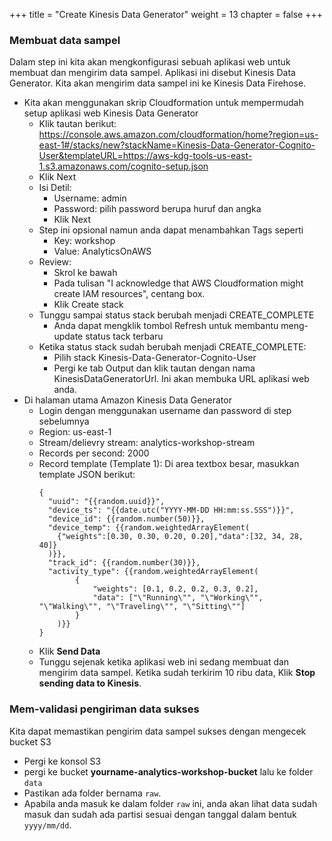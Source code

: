 +++
title = "Create Kinesis Data Generator"
weight = 13
chapter = false
+++

### Membuat data sampel

Dalam step ini kita akan mengkonfigurasi sebuah aplikasi web untuk membuat dan mengirim data sampel. Aplikasi ini disebut Kinesis Data Generator. Kita akan mengirim data sampel ini ke Kinesis Data Firehose.

- Kita akan menggunakan skrip Cloudformation untuk mempermudah setup aplikasi web Kinesis Data Generator
  - Klik tautan berikut: https://console.aws.amazon.com/cloudformation/home?region=us-east-1#/stacks/new?stackName=Kinesis-Data-Generator-Cognito-User&templateURL=https://aws-kdg-tools-us-east-1.s3.amazonaws.com/cognito-setup.json
  - Klik Next
  - Isi Detil:
    - Username: admin
    - Password: pilih password berupa huruf dan angka
    - Klik Next
  - Step ini opsional namun anda dapat menambahkan Tags seperti
    - Key: workshop
    - Value: AnalyticsOnAWS
  - Review:
    - Skrol ke bawah
    - Pada tulisan "I acknowledge that AWS Cloudformation might create IAM resources", centang box.
    - Klik Create stack
  - Tunggu sampai status stack berubah menjadi CREATE_COMPLETE
    - Anda dapat mengklik tombol Refresh untuk membantu meng-update status tack terbaru
  - Ketika status stack sudah berubah menjadi CREATE_COMPLETE:
    - Pilih stack Kinesis-Data-Generator-Cognito-User
    - Pergi ke tab Output dan klik tautan dengan nama KinesisDataGeneratorUrl. Ini akan membuka URL aplikasi web anda.
- Di halaman utama Amazon Kinesis Data Generator
  - Login dengan menggunakan username dan password di step sebelumnya
  - Region: us-east-1
  - Stream/delievry stream: analytics-workshop-stream
  - Records per second: 2000
  - Record template (Template 1): Di area textbox besar, masukkan template JSON berikut:
    ```
    {
      "uuid": "{{random.uuid}}",
      "device_ts": "{{date.utc("YYYY-MM-DD HH:mm:ss.SSS")}}",
      "device_id": {{random.number(50)}},
      "device_temp": {{random.weightedArrayElement(
        {"weights":[0.30, 0.30, 0.20, 0.20],"data":[32, 34, 28, 40]}
      )}},
      "track_id": {{random.number(30)}},
      "activity_type": {{random.weightedArrayElement(
            {
                "weights": [0.1, 0.2, 0.2, 0.3, 0.2],
                "data": ["\"Running\"", "\"Working\"", "\"Walking\"", "\"Traveling\"", "\"Sitting\""]
            }
        )}}
    }
    ```
  - Klik **Send Data**
  - Tunggu sejenak ketika aplikasi web ini sedang membuat dan mengirim data sampel. Ketika sudah terkirim 10 ribu data, Klik **Stop sending data to Kinesis**.

### Mem-validasi pengiriman data sukses
Kita dapat memastikan pengirim data sampel sukses dengan mengecek bucket S3
- Pergi ke konsol S3
- pergi ke bucket **yourname-analytics-workshop-bucket** lalu ke folder `data`
- Pastikan ada folder bernama `raw`.
- Apabila anda masuk ke dalam folder `raw` ini, anda akan lihat data sudah masuk dan sudah ada partisi sesuai dengan tanggal dalam bentuk `yyyy/mm/dd`.
